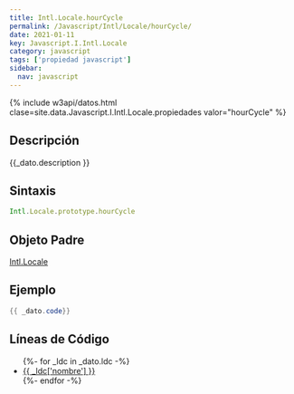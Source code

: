 ```yaml
---
title: Intl.Locale.hourCycle
permalink: /Javascript/Intl/Locale/hourCycle/
date: 2021-01-11
key: Javascript.I.Intl.Locale
category: javascript
tags: ['propiedad javascript']
sidebar: 
  nav: javascript
---
```


{% include w3api/datos.html clase=site.data.Javascript.I.Intl.Locale.propiedades valor="hourCycle" %}

## Descripción
{{_dato.description }}

## Sintaxis
~~~javascript
Intl.Locale.prototype.hourCycle
~~~

## Objeto Padre
[Intl.Locale](/Javascript/Intl/Locale/)

## Ejemplo
~~~java
{{ _dato.code}}
~~~

## Líneas de Código
<ul>
{%- for _ldc in _dato.ldc -%}
   <li>
       <a href="{{_ldc['url'] }}">{{ _ldc['nombre'] }}</a>
   </li>
{%- endfor -%}
</ul>
